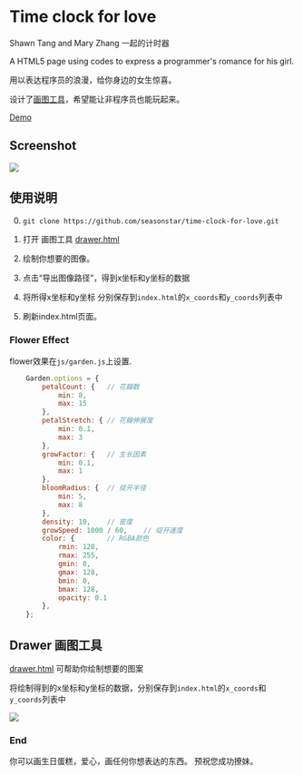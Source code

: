 # Time clock for love
Shawn Tang and Mary Zhang 一起的计时器

A HTML5 page using codes to express a programmer's romance for his girl.

用以表达程序员的浪漫，给你身边的女生惊喜。

设计了[画图工具](http://seasonstar.github.io/time-clock-for-love/drawer.html)，希望能让非程序员也能玩起来。

[Demo](http://seasonstar.github.io/time-clock-for-love/)


## Screenshot
![](http://785i8w.com2.z0.glb.qiniucdn.com/love-story.png)

## 使用说明
0. `git clone https://github.com/seasonstar/time-clock-for-love.git`

1. 打开 画图工具 [drawer.html](http://seasonstar.github.io/time-clock-for-love/drawer.html)

2. 绘制你想要的图像。

3. 点击“导出图像路径”，得到x坐标和y坐标的数据

4. 将所得x坐标和y坐标 分别保存到`index.html`的`x_coords`和`y_coords`列表中

5. 刷新index.html页面。

### Flower Effect
flower效果在`js/garden.js`上设置.

```Javascript
    Garden.options = {
        petalCount: {   // 花瓣数
            min: 8,
            max: 15
        },
        petalStretch: { // 花瓣伸展度
            min: 0.1,
            max: 3
        },
        growFactor: {   // 生长因素
            min: 0.1,
            max: 1
        },
        bloomRadius: {  // 绽开半径
            min: 5,
            max: 8
        },
        density: 10,    // 密度
        growSpeed: 1000 / 60,    // 绽开速度
        color: {        // RGBA颜色
            rmin: 128,
            rmax: 255,
            gmin: 0,
            gmax: 128,
            bmin: 0,
            bmax: 128,
            opacity: 0.1
        },
    };
```

## Drawer 画图工具
[drawer.html](http://seasonstar.github.io/time-clock-for-love/drawer.html) 可帮助你绘制想要的图案

将绘制得到的x坐标和y坐标的数据，分别保存到`index.html`的`x_coords`和`y_coords`列表中

![](http://785i8w.com2.z0.glb.qiniucdn.com/drawer-tracker.png)


### End
你可以画生日蛋糕，爱心，画任何你想表达的东西。
预祝您成功撩妹。

